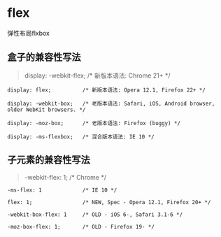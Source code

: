 # flex
弹性布局flxbox
## 盒子的兼容性写法
> display: -webkit-flex;  /* 新版本语法: Chrome 21+ */

    display: flex;          /* 新版本语法: Opera 12.1, Firefox 22+ */
  
    display: -webkit-box;   /* 老版本语法: Safari, iOS, Android browser, older WebKit browsers. */
    
    display: -moz-box;      /* 老版本语法: Firefox (buggy) */
    
    display: -ms-flexbox;   /* 混合版本语法: IE 10 */   
    
    
## 子元素的兼容性写法
>   -webkit-flex: 1;        /* Chrome */  

    -ms-flex: 1             /* IE 10 */  
    
    flex: 1;                /* NEW, Spec - Opera 12.1, Firefox 20+ */
    
    -webkit-box-flex: 1     /* OLD - iOS 6-, Safari 3.1-6 */  
    
    -moz-box-flex: 1;       /* OLD - Firefox 19- */       
